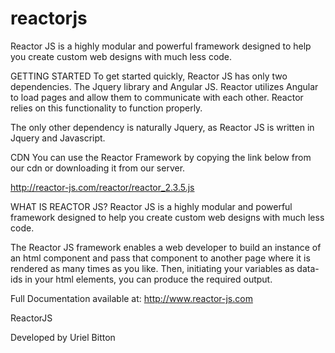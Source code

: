 # reactorjs
Reactor JS is a highly modular and powerful framework designed to help you create custom web designs with much less code.


GETTING STARTED
To get started quickly, Reactor JS has only two dependencies. The Jquery library and Angular JS. Reactor utilizes Angular to load pages and allow them to communicate with each other. Reactor relies on this functionality to function properly.

The only other dependency is naturally Jquery, as Reactor JS is written in Jquery and Javascript.

CDN
You can use the Reactor Framework by copying the link below from our cdn or downloading it from our server.

http://reactor-js.com/reactor/reactor_2.3.5.js

WHAT IS REACTOR JS?
Reactor JS is a highly modular and powerful framework designed to help you create custom web designs with much less code.

The Reactor JS framework enables a web developer to build an instance of an html component and pass that component to another page where it is rendered as many times as you like. Then, initiating your variables as data-ids in your html elements, you can produce the required output.

Full Documentation available at:
http://www.reactor-js.com

ReactorJS

Developed by Uriel Bitton
